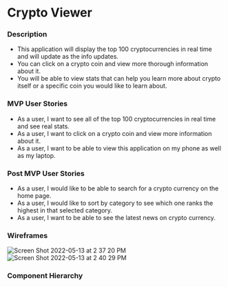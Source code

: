 # Crypto Viewer

### Description
- This application will display the top 100 cryptocurrencies in real time and will update as the info updates.
- You can click on a crypto coin and view more thorough information about it.
- You will be able to view stats that can help you learn more about crypto itself or a specific coin you would like to learn about.

### MVP User Stories
- As a user, I want to see all of the top 100 cryptocurrencies in real time and see real stats.
- As a user, I want to click on a crypto coin and view more information about it.
- As a user, I want to be able to view this application on my phone as well as my laptop.

### Post MVP User Stories
- As a user, I would like to be able to search for a crypto currency on the home page.
- As a user, I would like to sort by category to see which one ranks the highest in that selected category.
- As a user, I want to be able to see the latest news on crypto currency.

### Wireframes
![Screen Shot 2022-05-13 at 2 37 20 PM](https://user-images.githubusercontent.com/91819733/168378465-ea25f418-a6f7-4c41-af7c-9108d1bd7f89.png)
![Screen Shot 2022-05-13 at 2 40 29 PM](https://user-images.githubusercontent.com/91819733/168378500-c56b33c7-1a77-4fd1-9e2b-ebfc4aa3edbe.png)

### Component Hierarchy
